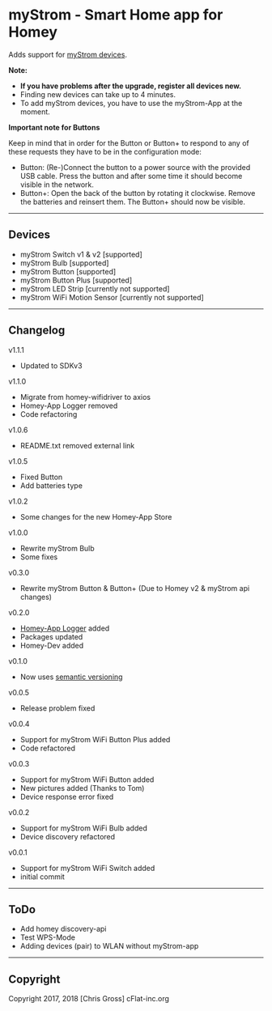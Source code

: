 # myStrom - Smart Home app for Homey

Adds support for [myStrom devices](https://mystrom.ch/smart-home/).

**Note:**

* **If you have problems after the upgrade, register all devices new.**
* Finding new devices can take up to 4 minutes.
* To add myStrom devices, you have to use the myStrom-App at the moment.

**Important note for Buttons**

Keep in mind that in order for the Button or Button+ to respond to any of these requests they have to be in the configuration mode:

* Button: (Re-)Connect the button to a power source with the provided USB cable. Press the button and after some time it should become visible in the network.
* Button+: Open the back of the button by rotating it clockwise. Remove the batteries and reinsert them. The Button+ should now be visible.

---

## Devices

* myStrom Switch v1 & v2                 [supported]
* myStrom Bulb                           [supported]
* myStrom Button                         [supported]
* myStrom Button Plus                    [supported]
* myStrom LED Strip                      [currently not supported]
* myStrom WiFi Motion Sensor             [currently not supported]

---

## Changelog

v1.1.1

* Updated to SDKv3

v1.1.0

* Migrate from homey-wifidriver to axios
* Homey-App Logger removed
* Code refactoring

v1.0.6

* README.txt removed external link

v1.0.5

* Fixed Button
* Add batteries type

v1.0.2

* Some changes for the new Homey-App Store

v1.0.0

* Rewrite myStrom Bulb
* Some fixes

v0.3.0

* Rewrite myStrom Button & Button+ (Due to Homey v2 & myStrom api changes)

v0.2.0

* [Homey-App Logger](https://community.athom.com/t/how-to-integrate-a-homey-app-logger-to-your-app-for-a-simple-global-logger-in-homey) added
* Packages updated
* Homey-Dev added

v0.1.0

* Now uses [semantic versioning](https://semver.org/)

v0.0.5

* Release problem fixed

v0.0.4

* Support for myStrom WiFi Button Plus added
* Code refactored

v0.0.3

* Support for myStrom WiFi Button added
* New pictures added (Thanks to Tom)
* Device response error fixed

v0.0.2

* Support for myStrom WiFi Bulb added
* Device discovery refactored

v0.0.1

* Support for myStrom WiFi Switch added
* initial commit

---

## ToDo

* Add homey discovery-api
* Test WPS-Mode
* Adding devices (pair) to WLAN without myStrom-app

---

## Copyright

Copyright 2017, 2018 [Chris Gross] cFlat-inc.org
